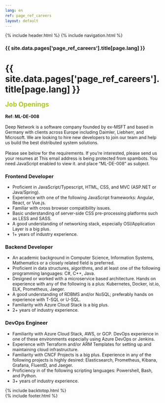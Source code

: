 ```yaml
---
lang: en
ref: page_ref_careers
layout: default
---
```


{% include header.html %}
{% include navigation.html %}

<!-- MASTHEAD -->
<div class="wrap t3-masthead ">
    <div class="ja-masthead" style="background-image: url('../images/titles/careers.jpg')">
        <div class="ja-masthead-detail">
		    <h3 class="swiper-header">{{ site.data.pages['page_ref_careers'].title[page.lang] }}</h3>
        </div>
    </div>	
</div>
<!-- //MASTHEAD -->
<div id="t3-mainbody" class="container t3-mainbody">
	<div class="row">
		<!-- MAIN CONTENT -->
		<div id="t3-content" class="t3-content col-xs-12">
            <div class="page-header clearfix">
		        <h1 class="page-title">{{ site.data.pages['page_ref_careers'].title[page.lang] }}</h1>
	        </div>
            <div class="item-page clearfix">
                <!-- Article -->
                <article itemscope itemtype="http://schema.org/Article">
	                <meta itemprop="inLanguage" content="en-GB" />
	                <meta itemprop="url" content="/deepnetwork/careers" />
	                <meta itemscope itemprop="mainEntityOfPage" itemtype="http://schema.org/WebPage"  itemid="/deepnetwork/careers" />
		            <meta content="2019-10-22T07:08:33+00:00" itemprop="dateModified">
                    <meta content="2019-04-04T19:29:36+00:00" itemprop="datePublished">
                    <span itemprop="author" style="display: none;">
                        <span itemprop="name">Super User</span>
                        <span itemtype="https://schema.org/Organization" itemscope="" itemprop="publisher" style="display: none;">
                            <span itemtype="https://schema.org/ImageObject" itemscope="" itemprop="logo">
                                <img itemprop="url" alt="logo" src="../templates/ja_company/images/logo.png">
                                <meta content="auto" itemprop="width">
                                <meta content="auto" itemprop="height">
                            </span>
                            <meta content="Super User" itemprop="name">
                        </span>
                    </span>
                    <!--e:Validate structured data-->	
		            <meta content="Careers" itemprop="headline">
                    <section class="article-content clearfix" itemprop="articleBody">
			            <h2 style="margin-top: 0; color: #acc91e;">Job Openings</h2>
                        <strong>Ref: ML-DE-008</strong><br /><br />
                        Deep Network is a software company founded by ex-MSFT and based in Germany with clients across Europe including Daimler, Liebherr, and Microsoft. We are looking to hire new developers to join our team and help us build the best distributed system solutions.
                        <br /><br />
                        Please see below for the requirements. If you’re interested, please send us your resumes at 
                        <span id="cloakcb4de07d89a81b2ff9cd4f4b065818cd">This email address is being protected from spambots. You need JavaScript enabled to view it.</span>
                        <script type='text/javascript'>
                                document.getElementById('cloakcb4de07d89a81b2ff9cd4f4b065818cd').innerHTML = '';
                                var prefix = '&#109;a' + 'i&#108;' + '&#116;o';
                                var path = 'hr' + 'ef' + '=';
                                var addycb4de07d89a81b2ff9cd4f4b065818cd = '&#105;nf&#111;' + '&#64;';
                                addycb4de07d89a81b2ff9cd4f4b065818cd = addycb4de07d89a81b2ff9cd4f4b065818cd + 'd&#101;&#101;pn&#101;tw&#111;rk' + '&#46;' + 'c&#111;m';
                                var addy_textcb4de07d89a81b2ff9cd4f4b065818cd = '&#105;nf&#111;' + '&#64;' + 'd&#101;&#101;pn&#101;tw&#111;rk' + '&#46;' + 'c&#111;m';document.getElementById('cloakcb4de07d89a81b2ff9cd4f4b065818cd').innerHTML += '<a ' + path + '\'' + prefix + ':' + addycb4de07d89a81b2ff9cd4f4b065818cd + '\'>'+addy_textcb4de07d89a81b2ff9cd4f4b065818cd+'<\/a>';
                        </script> and place “ML-DE-008” as subject.                        
                        <h3>Frontend Developer</h3>
                        <ul>
                            <li>Proficient in JavaScript/Typescript, HTML, CSS, and MVC (ASP.NET or Java/Spring).</li>
                            <li>Experience with one of the following JavaScript frameworks: Angular, React, or Vue.js.</li>
                            <li>Familiar with cross browser compatibility issues.</li>
                            <li>Basic understanding of server-side CSS pre-processing platforms such as LESS and SASS.</li>
                            <li>A good understanding of networking stack, especially OSI/Application Layer is a big plus.</li>
                            <li>1+ years of industry experience.</li>
                        </ul>
                        <h3>Backend Developer</h3>
                        <ul>
                            <li>An academic background in Computer Science, Information Systems, Mathematics or a closely related field is preferred.</li>
                            <li>Proficient in data structures, algorithms, and at least one of the following programming languages: C#, C++, Java.</li>
                            <li>Designed or worked with a microservice based architecture. Hands on experience with any of the following is a plus: Kubernetes, Docker, ist.io, ELK, Prometheus, Jaeger.</li>
                            <li>A good understanding of RDBMS and/or NoSQL; preferably hands on experience with T-SQL or U-SQL.</li>
                            <li>Familiarity with Azure Cloud Stack is a big plus.</li>
                            <li>2+ years of industry experience.</li>
                        </ul>
                        <h3>DevOps Engineer</h3>
                        <ul>
                            <li>Familiarity with Azure Cloud Stack, AWS, or GCP. DevOps experience in one of these environments especially using Azure DevOps or Jenkins.</li>
                            <li>Experience with Terraform and/or ARM Templates for setting up and maintaining cloud infrastructure.</li>
                            <li>Familiarity with CNCF Projects is a big plus. Experience in any of the following projects is highly desired: Elasticsearch, Prometheus, Kibana, Grafana, FluentD, and Jaeger.</li>
                            <li>Proficiency in of the following scripting languages: Powershell, Bash, and Python.</li>
                            <li>3+ years of industry experience.</li>
                        </ul>
            		</section>
                </article>
            </div>
        </div>
	</div>
</div>

{% include backtotop.html %}  
{% include footer.html %}
